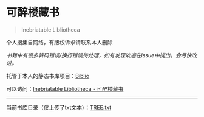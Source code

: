 # 可醉楼藏书

> Inebriatable Libliotheca

个人搜集自网络，有版权诉求请联系本人删除

*书籍中有很多转码错误/换行错误待处理，如有发现欢迎在Issue中提出。会尽快改进。*

托管于本人的静态书库项目：[Biblio](http://biblio.butfly.net/)

可以访问：[Inebriatable Libliotheca - 可醉楼藏书](https://biblio.butfly.net#fe63a7cccabfd318da7e322502e1c2fe:inebriatable-libliotheca)

--------

当前书库目录（仅上传了txt文本）：[TREE.txt](https://liblio.butfly.net/TREE.txt)
